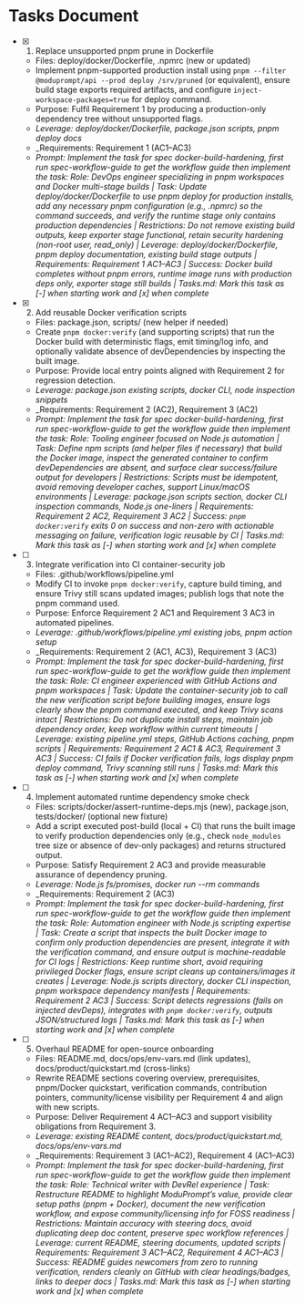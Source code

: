 # Tasks Document

- [x] 1. Replace unsupported pnpm prune in Dockerfile
  - Files: deploy/docker/Dockerfile, .npmrc (new or updated)
  - Implement pnpm-supported production install using `pnpm --filter @moduprompt/api --prod deploy /srv/pruned` (or equivalent), ensure build stage exports required artifacts, and configure `inject-workspace-packages=true` for deploy command.
  - Purpose: Fulfil Requirement 1 by producing a production-only dependency tree without unsupported flags.
  - _Leverage: deploy/docker/Dockerfile, package.json scripts, pnpm deploy docs_
  - _Requirements: Requirement 1 (AC1–AC3)
  - _Prompt: Implement the task for spec docker-build-hardening, first run spec-workflow-guide to get the workflow guide then implement the task: Role: DevOps engineer specializing in pnpm workspaces and Docker multi-stage builds | Task: Update deploy/docker/Dockerfile to use pnpm deploy for production installs, add any necessary pnpm configuration (e.g., .npmrc) so the command succeeds, and verify the runtime stage only contains production dependencies | Restrictions: Do not remove existing build outputs, keep exporter stage functional, retain security hardening (non-root user, read_only) | Leverage: deploy/docker/Dockerfile, pnpm deploy documentation, existing build stage outputs | Requirements: Requirement 1 AC1–AC3 | Success: Docker build completes without pnpm errors, runtime image runs with production deps only, exporter stage still builds | Tasks.md: Mark this task as [-] when starting work and [x] when complete_

- [x] 2. Add reusable Docker verification scripts
  - Files: package.json, scripts/ (new helper if needed)
  - Create `pnpm docker:verify` (and supporting scripts) that run the Docker build with deterministic flags, emit timing/log info, and optionally validate absence of devDependencies by inspecting the built image.
  - Purpose: Provide local entry points aligned with Requirement 2 for regression detection.
  - _Leverage: package.json existing scripts, docker CLI, node inspection snippets_
  - _Requirements: Requirement 2 (AC2), Requirement 3 (AC2)
  - _Prompt: Implement the task for spec docker-build-hardening, first run spec-workflow-guide to get the workflow guide then implement the task: Role: Tooling engineer focused on Node.js automation | Task: Define npm scripts (and helper files if necessary) that build the Docker image, inspect the generated container to confirm devDependencies are absent, and surface clear success/failure output for developers | Restrictions: Scripts must be idempotent, avoid removing developer caches, support Linux/macOS environments | Leverage: package.json scripts section, docker CLI inspection commands, Node.js one-liners | Requirements: Requirement 2 AC2, Requirement 3 AC2 | Success: `pnpm docker:verify` exits 0 on success and non-zero with actionable messaging on failure, verification logic reusable by CI | Tasks.md: Mark this task as [-] when starting work and [x] when complete_

- [ ] 3. Integrate verification into CI container-security job
  - Files: .github/workflows/pipeline.yml
  - Modify CI to invoke `pnpm docker:verify`, capture build timing, and ensure Trivy still scans updated images; publish logs that note the pnpm command used.
  - Purpose: Enforce Requirement 2 AC1 and Requirement 3 AC3 in automated pipelines.
  - _Leverage: .github/workflows/pipeline.yml existing jobs, pnpm action setup_
  - _Requirements: Requirement 2 (AC1, AC3), Requirement 3 (AC3)
  - _Prompt: Implement the task for spec docker-build-hardening, first run spec-workflow-guide to get the workflow guide then implement the task: Role: CI engineer experienced with GitHub Actions and pnpm workspaces | Task: Update the container-security job to call the new verification script before building images, ensure logs clearly show the pnpm command executed, and keep Trivy scans intact | Restrictions: Do not duplicate install steps, maintain job dependency order, keep workflow within current timeouts | Leverage: existing pipeline.yml steps, GitHub Actions caching, pnpm scripts | Requirements: Requirement 2 AC1 & AC3, Requirement 3 AC3 | Success: CI fails if Docker verification fails, logs display pnpm deploy command, Trivy scanning still runs | Tasks.md: Mark this task as [-] when starting work and [x] when complete_

- [ ] 4. Implement automated runtime dependency smoke check
  - Files: scripts/docker/assert-runtime-deps.mjs (new), package.json, tests/docker/ (optional new fixture)
  - Add a script executed post-build (local + CI) that runs the built image to verify production dependencies only (e.g., check `node_modules` tree size or absence of dev-only packages) and returns structured output.
  - Purpose: Satisfy Requirement 2 AC3 and provide measurable assurance of dependency pruning.
  - _Leverage: Node.js fs/promises, docker run --rm commands_
  - _Requirements: Requirement 2 (AC3)
  - _Prompt: Implement the task for spec docker-build-hardening, first run spec-workflow-guide to get the workflow guide then implement the task: Role: Automation engineer with Node.js scripting expertise | Task: Create a script that inspects the built Docker image to confirm only production dependencies are present, integrate it with the verification command, and ensure output is machine-readable for CI logs | Restrictions: Keep runtime short, avoid requiring privileged Docker flags, ensure script cleans up containers/images it creates | Leverage: Node.js scripts directory, docker CLI inspection, pnpm workspace dependency manifests | Requirements: Requirement 2 AC3 | Success: Script detects regressions (fails on injected devDeps), integrates with `pnpm docker:verify`, outputs JSON/structured logs | Tasks.md: Mark this task as [-] when starting work and [x] when complete_

- [ ] 5. Overhaul README for open-source onboarding
  - Files: README.md, docs/ops/env-vars.md (link updates), docs/product/quickstart.md (cross-links)
  - Rewrite README sections covering overview, prerequisites, pnpm/Docker quickstart, verification commands, contribution pointers, community/license visibility per Requirement 4 and align with new scripts.
  - Purpose: Deliver Requirement 4 AC1–AC3 and support visibility obligations from Requirement 3.
  - _Leverage: existing README content, docs/product/quickstart.md, docs/ops/env-vars.md_
  - _Requirements: Requirement 3 (AC1–AC2), Requirement 4 (AC1–AC3)
  - _Prompt: Implement the task for spec docker-build-hardening, first run spec-workflow-guide to get the workflow guide then implement the task: Role: Technical writer with DevRel experience | Task: Restructure README to highlight ModuPrompt’s value, provide clear setup paths (pnpm + Docker), document the new verification workflow, and expose community/licensing info for FOSS readiness | Restrictions: Maintain accuracy with steering docs, avoid duplicating deep doc content, preserve spec workflow references | Leverage: current README, steering documents, updated scripts | Requirements: Requirement 3 AC1–AC2, Requirement 4 AC1–AC3 | Success: README guides newcomers from zero to running verification, renders cleanly on GitHub with clear headings/badges, links to deeper docs | Tasks.md: Mark this task as [-] when starting work and [x] when complete_

